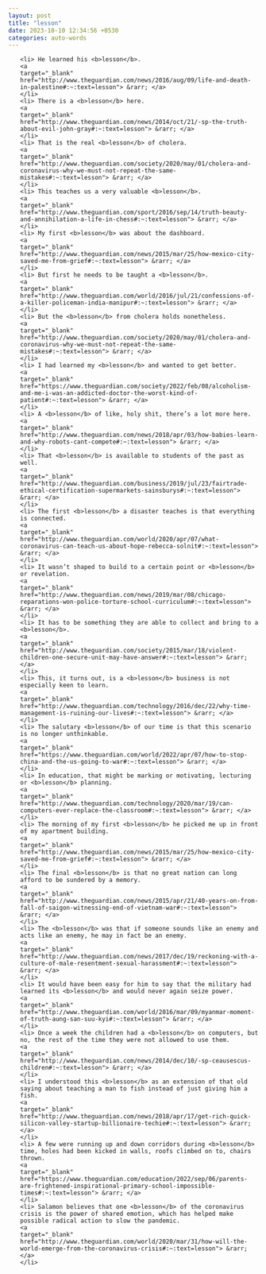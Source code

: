 ```yaml
---
layout: post
title: "lesson"
date: 2023-10-10 12:34:56 +0530
categories: auto-words
---
```

<ol>

    <li> He learned his <b>lesson</b>.
    <a 
    target="_blank" 
    href="http://www.theguardian.com/news/2016/aug/09/life-and-death-in-palestine#:~:text=lesson"> &rarr; </a>
    </li>
    <li> There is a <b>lesson</b> here.
    <a 
    target="_blank" 
    href="http://www.theguardian.com/news/2014/oct/21/-sp-the-truth-about-evil-john-gray#:~:text=lesson"> &rarr; </a>
    </li>
    <li> That is the real <b>lesson</b> of cholera.
    <a 
    target="_blank" 
    href="http://www.theguardian.com/society/2020/may/01/cholera-and-coronavirus-why-we-must-not-repeat-the-same-mistakes#:~:text=lesson"> &rarr; </a>
    </li>
    <li> This teaches us a very valuable <b>lesson</b>.
    <a 
    target="_blank" 
    href="http://www.theguardian.com/sport/2016/sep/14/truth-beauty-and-annihilation-a-life-in-chess#:~:text=lesson"> &rarr; </a>
    </li>
    <li> My first <b>lesson</b> was about the dashboard.
    <a 
    target="_blank" 
    href="http://www.theguardian.com/news/2015/mar/25/how-mexico-city-saved-me-from-grief#:~:text=lesson"> &rarr; </a>
    </li>
    <li> But first he needs to be taught a <b>lesson</b>.
    <a 
    target="_blank" 
    href="http://www.theguardian.com/world/2016/jul/21/confessions-of-a-killer-policeman-india-manipur#:~:text=lesson"> &rarr; </a>
    </li>
    <li> But the <b>lesson</b> from cholera holds nonetheless.
    <a 
    target="_blank" 
    href="http://www.theguardian.com/society/2020/may/01/cholera-and-coronavirus-why-we-must-not-repeat-the-same-mistakes#:~:text=lesson"> &rarr; </a>
    </li>
    <li> I had learned my <b>lesson</b> and wanted to get better.
    <a 
    target="_blank" 
    href="https://www.theguardian.com/society/2022/feb/08/alcoholism-and-me-i-was-an-addicted-doctor-the-worst-kind-of-patient#:~:text=lesson"> &rarr; </a>
    </li>
    <li> A <b>lesson</b> of like, holy shit, there’s a lot more here.
    <a 
    target="_blank" 
    href="http://www.theguardian.com/news/2018/apr/03/how-babies-learn-and-why-robots-cant-compete#:~:text=lesson"> &rarr; </a>
    </li>
    <li> That <b>lesson</b> is available to students of the past as well.
    <a 
    target="_blank" 
    href="http://www.theguardian.com/business/2019/jul/23/fairtrade-ethical-certification-supermarkets-sainsburys#:~:text=lesson"> &rarr; </a>
    </li>
    <li> The first <b>lesson</b> a disaster teaches is that everything is connected.
    <a 
    target="_blank" 
    href="http://www.theguardian.com/world/2020/apr/07/what-coronavirus-can-teach-us-about-hope-rebecca-solnit#:~:text=lesson"> &rarr; </a>
    </li>
    <li> It wasn’t shaped to build to a certain point or <b>lesson</b> or revelation.
    <a 
    target="_blank" 
    href="http://www.theguardian.com/news/2019/mar/08/chicago-reparations-won-police-torture-school-curriculum#:~:text=lesson"> &rarr; </a>
    </li>
    <li> It has to be something they are able to collect and bring to a <b>lesson</b>.
    <a 
    target="_blank" 
    href="http://www.theguardian.com/society/2015/mar/18/violent-children-one-secure-unit-may-have-answer#:~:text=lesson"> &rarr; </a>
    </li>
    <li> This, it turns out, is a <b>lesson</b> business is not especially keen to learn.
    <a 
    target="_blank" 
    href="http://www.theguardian.com/technology/2016/dec/22/why-time-management-is-ruining-our-lives#:~:text=lesson"> &rarr; </a>
    </li>
    <li> The salutary <b>lesson</b> of our time is that this scenario is no longer unthinkable.
    <a 
    target="_blank" 
    href="https://www.theguardian.com/world/2022/apr/07/how-to-stop-china-and-the-us-going-to-war#:~:text=lesson"> &rarr; </a>
    </li>
    <li> In education, that might be marking or motivating, lecturing or <b>lesson</b> planning.
    <a 
    target="_blank" 
    href="http://www.theguardian.com/technology/2020/mar/19/can-computers-ever-replace-the-classroom#:~:text=lesson"> &rarr; </a>
    </li>
    <li> The morning of my first <b>lesson</b> he picked me up in front of my apartment building.
    <a 
    target="_blank" 
    href="http://www.theguardian.com/news/2015/mar/25/how-mexico-city-saved-me-from-grief#:~:text=lesson"> &rarr; </a>
    </li>
    <li> The final <b>lesson</b> is that no great nation can long afford to be sundered by a memory.
    <a 
    target="_blank" 
    href="http://www.theguardian.com/news/2015/apr/21/40-years-on-from-fall-of-saigon-witnessing-end-of-vietnam-war#:~:text=lesson"> &rarr; </a>
    </li>
    <li> The <b>lesson</b> was that if someone sounds like an enemy and acts like an enemy, he may in fact be an enemy.
    <a 
    target="_blank" 
    href="http://www.theguardian.com/news/2017/dec/19/reckoning-with-a-culture-of-male-resentment-sexual-harassment#:~:text=lesson"> &rarr; </a>
    </li>
    <li> It would have been easy for him to say that the military had learned its <b>lesson</b> and would never again seize power.
    <a 
    target="_blank" 
    href="http://www.theguardian.com/world/2016/mar/09/myanmar-moment-of-truth-aung-san-suu-kyi#:~:text=lesson"> &rarr; </a>
    </li>
    <li> Once a week the children had a <b>lesson</b> on computers, but no, the rest of the time they were not allowed to use them.
    <a 
    target="_blank" 
    href="http://www.theguardian.com/news/2014/dec/10/-sp-ceausescus-children#:~:text=lesson"> &rarr; </a>
    </li>
    <li> I understood this <b>lesson</b> as an extension of that old saying about teaching a man to fish instead of just giving him a fish.
    <a 
    target="_blank" 
    href="http://www.theguardian.com/news/2018/apr/17/get-rich-quick-silicon-valley-startup-billionaire-techie#:~:text=lesson"> &rarr; </a>
    </li>
    <li> A few were running up and down corridors during <b>lesson</b> time, holes had been kicked in walls, roofs climbed on to, chairs thrown.
    <a 
    target="_blank" 
    href="https://www.theguardian.com/education/2022/sep/06/parents-are-frightened-inspirational-primary-school-impossible-times#:~:text=lesson"> &rarr; </a>
    </li>
    <li> Salamon believes that one <b>lesson</b> of the coronavirus crisis is the power of shared emotion, which has helped make possible radical action to slow the pandemic.
    <a 
    target="_blank" 
    href="http://www.theguardian.com/world/2020/mar/31/how-will-the-world-emerge-from-the-coronavirus-crisis#:~:text=lesson"> &rarr; </a>
    </li>